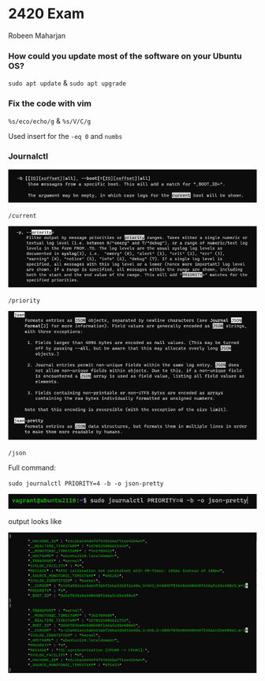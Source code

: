 # 2420 Exam

Robeen Maharjan

### How could you update most of the software on your Ubuntu OS?

`sudo apt update` & `sudo apt upgrade`

### Fix the code with vim 

`%s/eco/echo/g` & `%s/V/C/g`

Used insert for the `-eq 0` and `numbs` 

### Journalctl

 ![Bootlog](/Images/bootlog.png)
 
 `/current`
 
 ![Priority](/Images/priority.png)
 
 `/priority`
 
 ![Json](/Images/jsonpretty.png)
 
 `/json`
 
 Full command:
 
 `sudo journalctl PRIORITY=4 -b -o json-pretty`
 
 ![Journalctl command](/Images/journalctl.png)
 
 output looks like
 
 ![Output Json](/Images/outputjson.png)
